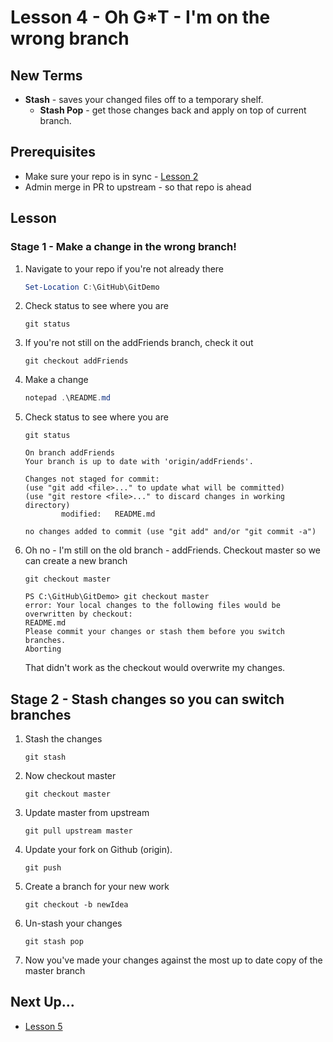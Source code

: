 # Lesson 4 - Oh G*T - I'm on the wrong branch

## New Terms
- **Stash** - saves your changed files off to a temporary shelf.
    - **Stash Pop** - get those changes back and apply on top of current branch.

## Prerequisites
- Make sure your repo is in sync - [Lesson 2](../Lessons/Lesson2.md)
- Admin merge in PR to upstream - so that repo is ahead

## Lesson

### Stage 1 - Make a change in the wrong branch!

1. Navigate to your repo if you're not already there
    ``` PowerShell
    Set-Location C:\GitHub\GitDemo
    ```

2. Check status to see where you are
    ```
    git status
    ```

3. If you're not still on the addFriends branch, check it out
    ```
    git checkout addFriends
    ```

4. Make a change

    ``` PowerShell
    notepad .\README.md
    ```

5. Check status to see where you are
    ```
    git status
    ```

    ```
    On branch addFriends
    Your branch is up to date with 'origin/addFriends'.

    Changes not staged for commit:
    (use "git add <file>..." to update what will be committed)
    (use "git restore <file>..." to discard changes in working directory)
            modified:   README.md

    no changes added to commit (use "git add" and/or "git commit -a")
    ```

6. Oh no - I'm still on the old branch - addFriends. Checkout master so we can create a new branch
    ```
    git checkout master
    ```

    ```
    PS C:\GitHub\GitDemo> git checkout master
    error: Your local changes to the following files would be overwritten by checkout:
    README.md
    Please commit your changes or stash them before you switch branches.
    Aborting
    ```

    That didn't work as the checkout would overwrite my changes.

## Stage 2 - Stash changes so you can switch branches

1. Stash the changes
    ```
    git stash
    ```

2. Now checkout master
    ```
    git checkout master
    ```

3. Update master from upstream
    ```
    git pull upstream master
    ```

4. Update your fork on Github (origin).
    ```
    git push
    ```

5. Create a branch for your new work
    ```
    git checkout -b newIdea
    ```


6. Un-stash your changes
    ```
    git stash pop
    ```

7. Now you've made your changes against the most up to date copy of the master branch

## Next Up...
- [Lesson 5](../Lessons/Lesson5.md)
